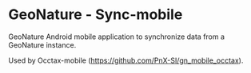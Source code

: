 # GeoNature - Sync-mobile

GeoNature Android mobile application to synchronize data from a GeoNature instance.

Used by Occtax-mobile (https://github.com/PnX-SI/gn_mobile_occtax).
